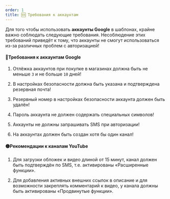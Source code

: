 ```yaml
---
order: 1
title: 🆘 Требования к аккаунтам
---
```


Для того чтобы использовать **аккаунты Google** в шаблонах, крайне важно соблюдать следующие требования. Несоблюдение этих требований приведёт к тому, что аккаунты не смогут использоваться из-за различных  проблем с авторизацией!

#### 🔴Требования к аккаунтам Google

1. Отлёжка аккаунтов при покупке в магазинах должна быть не меньше `3` и не больше `10` дней!

2. В настройках безопасности должна быть указана и подтверждена резервная почта!

3. Резервный номер в настройках безопасности аккаунта должен быть удалён!

4. Пароль аккаунта не должен содержать специальных символов!

5. Аккаунты не должны запрашивать SMS при авторизации!

6. На аккаунтах должен быть создан хотя бы один канал!

#### 🟡Рекомендации к каналам YouTube

1. Для загрузки обложек и видео длиной от 15 минут, канал должен быть подтверждён по SMS, т.е. активированы «Расширенные функции».

2. Для добавления активных внешних ссылок в описание и для возможности закреплять комментарий к видео, у канала должны быть активированы «Продвинутые функции».
